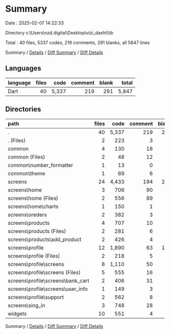 # Summary

Date : 2025-02-07 14:22:33

Directory c:\\Users\\nzd.digital\\Desktop\\vizi_dasht\\lib

Total : 40 files,  5337 codes, 219 comments, 291 blanks, all 5847 lines

Summary / [Details](details.md) / [Diff Summary](diff.md) / [Diff Details](diff-details.md)

## Languages
| language | files | code | comment | blank | total |
| :--- | ---: | ---: | ---: | ---: | ---: |
| Dart | 40 | 5,337 | 219 | 291 | 5,847 |

## Directories
| path | files | code | comment | blank | total |
| :--- | ---: | ---: | ---: | ---: | ---: |
| . | 40 | 5,337 | 219 | 291 | 5,847 |
| . (Files) | 2 | 223 | 3 | 19 | 245 |
| common | 4 | 130 | 18 | 17 | 165 |
| common (Files) | 2 | 48 | 12 | 9 | 69 |
| common\\number_formatter | 1 | 13 | 0 | 1 | 14 |
| common\\theme | 1 | 69 | 6 | 7 | 82 |
| screens | 24 | 4,433 | 194 | 211 | 4,838 |
| screens\\home | 3 | 706 | 90 | 35 | 831 |
| screens\\home (Files) | 2 | 556 | 89 | 24 | 669 |
| screens\\home\\charts | 1 | 150 | 1 | 11 | 162 |
| screens\\oreders | 2 | 382 | 3 | 13 | 398 |
| screens\\products | 4 | 707 | 10 | 23 | 740 |
| screens\\products (Files) | 2 | 281 | 6 | 13 | 300 |
| screens\\products\\add_product | 2 | 426 | 4 | 10 | 440 |
| screens\\profile | 12 | 1,890 | 63 | 106 | 2,059 |
| screens\\profile (Files) | 2 | 218 | 5 | 6 | 229 |
| screens\\profile\\screens | 8 | 1,110 | 50 | 68 | 1,228 |
| screens\\profile\\screens (Files) | 5 | 555 | 16 | 34 | 605 |
| screens\\profile\\screens\\bank_cart | 2 | 406 | 31 | 27 | 464 |
| screens\\profile\\screens\\user_info | 1 | 149 | 3 | 7 | 159 |
| screens\\profile\\support | 2 | 562 | 8 | 32 | 602 |
| screens\\sing_in | 3 | 748 | 28 | 34 | 810 |
| widgets | 10 | 551 | 4 | 44 | 599 |

Summary / [Details](details.md) / [Diff Summary](diff.md) / [Diff Details](diff-details.md)